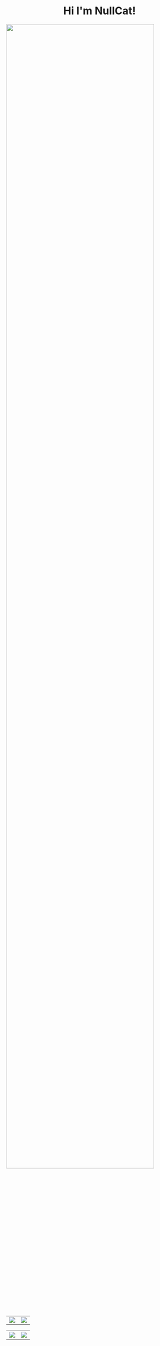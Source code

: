 <h1 align="center"> Hi I'm NullCat!</h1>

<img width="89%" src=https://user-images.githubusercontent.com/89781396/154174165-7c0b8c5d-85d7-46ee-b191-2f9595a6e82f.png>

<table>
  <tr>
    <td><img src="https://github-readme-stats.vercel.app/api?username=nullnyat&layout=compact&hide_border=ture&show_icons=ture&bg_color=FFFFFF00&icon_color=CECEFF&text_color=B0CBE7&title_color=96CCE7&count_private=ture"/></td>
    <td><img src="https://github-readme-stats.vercel.app/api/top-langs/?username=nullnyat&layout=compact&count_private=true&bg_color=FFFFFF00&title_color=96CCE7&text_color=B0CBE7&langs_count=8&hide_border=true"/></td>
  </tr>
</table>
<table>
  <tr>
    <td><img src="https://github-readme-stats.vercel.app/api/wakatime?username=nullnyat&bg_color=FFFFFF00&title_color=96CCE7&text_color=B0CBE7&hide_border=ture&langs_count=5"/></td>
    <td><img  src="https://s3.nca10.net/misskey/fa516d86-37e8-407e-aa69-b534444ee7a9.png">
  </tr>
</table>
